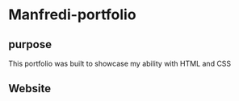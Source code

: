 # Manfredi-portfolio

## purpose

This portfolio was built to showcase my ability with HTML and CSS

## Website